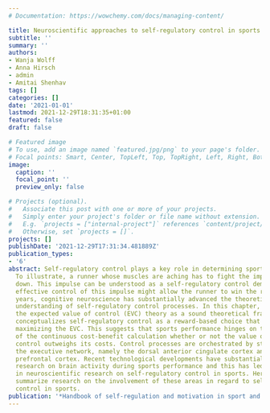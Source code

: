 ```yaml
---
# Documentation: https://wowchemy.com/docs/managing-content/

title: Neuroscientific approaches to self-regulatory control in sports
subtitle: ''
summary: ''
authors:
- Wanja Wolff
- Anna Hirsch
- admin
- Amitai Shenhav
tags: []
categories: []
date: '2021-01-01'
lastmod: 2021-12-29T18:31:35+01:00
featured: false
draft: false

# Featured image
# To use, add an image named `featured.jpg/png` to your page's folder.
# Focal points: Smart, Center, TopLeft, Top, TopRight, Left, Right, BottomLeft, Bottom, BottomRight.
image:
  caption: ''
  focal_point: ''
  preview_only: false

# Projects (optional).
#   Associate this post with one or more of your projects.
#   Simply enter your project's folder or file name without extension.
#   E.g. `projects = ["internal-project"]` references `content/project/deep-learning/index.md`.
#   Otherwise, set `projects = []`.
projects: []
publishDate: '2021-12-29T17:31:34.481889Z'
publication_types:
- '6'
abstract: Self-regulatory control plays a key role in determining sports performance.
  To illustrate, a runner whose muscles are aching has to fight the impulse of slowing
  down. This impulse can be understood as a self-regulatory control demand and only
  effective control of this impulse might allow the runner to win the race. In recent
  years, cognitive neuroscience has substantially advanced the theoretical and mechanistic
  understanding of self-regulatory control processes. In this chapter, we will introduce
  the expected value of control (EVC) theory as a sound theoretical framework that
  conceptualizes self-regulatory control as a reward-based choice that is aimed at
  maximizing the EVC. This suggests that sports performance hinges on the outcome
  of the continuous cost-benefit calculation whether or not the value of applying
  control outweighs its costs. Control processes are orchestrated by structures in
  the executive network, namely the dorsal anterior cingulate cortex and the lateral
  prefrontal cortex. Recent technological developments have substantially facilitated
  research on brain activity during sports performance and this has led to a surge
  in neuroscientific research on self-regulatory control in sports. Here, we will
  summarize research on the involvement of these areas in regard to self-regulatory
  control in sports.
publication: '*Handbook of self-regulation and motivation in sport and exercise*'
---
```

